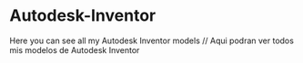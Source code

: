 # Autodesk-Inventor
Here you can see all my Autodesk Inventor models // Aqui podran ver todos mis modelos de Autodesk Inventor
